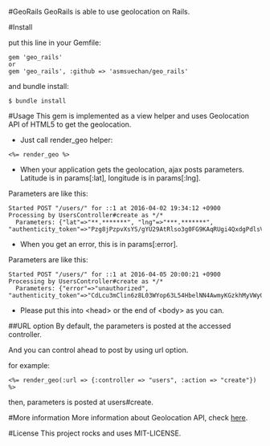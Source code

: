 #GeoRails
GeoRails is able to use geolocation on Rails.

#Install

put this line in your Gemfile:

```
gem 'geo_rails'
or
gem 'geo_rails', :github => 'asmsuechan/geo_rails'
```

and bundle install:

```
$ bundle install
```

#Usage
This gem is implemented as a view helper and uses Geolocation API of HTML5 to get the geolocation.

* Just call render_geo helper:
```
<%= render_geo %>
```
* When your application gets the geolocation, ajax posts parameters. Latitude is in params[:lat], longitude is in params[:lng].

 Parameters are like this:
```
Started POST "/users/" for ::1 at 2016-04-02 19:34:12 +0900
Processing by UsersController#create as */*
  Parameters: {"lat"=>"**.*******", "lng"=>"***.*******", "authenticity_token"=>"Pzg8jPzpvXsYS/gYU29AtRlso3g0FG9KAqRUgi4QxdgPdlsVidMLGQlJZeXsPOTyCIRicL9Ucm5KlPEpVlocUg=="}
```

* When you get an error, this is in params[:error].

 Parameters are like this:
```
Started POST "/users/" for ::1 at 2016-04-05 20:00:21 +0900
Processing by UsersController#create as */*
  Parameters: {"error"=>"unauthorized", "authenticity_token"=>"CdLcu3mClin6z8L03WYop63L54HbelNN4AwmyKGzkhMyVWyGXHPvJIRTdcZUfkj55tl7Eehs4C7JVg3L8lNeLQ=="}
```

* Please put this into \<head\> or the end of \<body\> as you can.


##URL option
By default, the parameters is posted at the accessed controller.

And you can control ahead to post by using url option.

for example:
```
<%= render_geo(:url => {:controller => "users", :action => "create"}) %>
```

then, parameters is posted at users#create.

#More information
More information about Geolocation API, check [here](https://developer.mozilla.org/en-US/docs/Web/API/Geolocation/getCurrentPosition).

#License
This project rocks and uses MIT-LICENSE.

